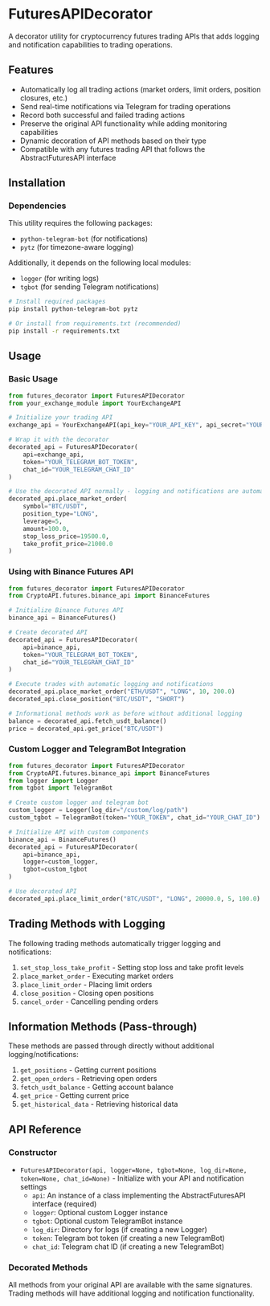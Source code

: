 # FuturesAPIDecorator

A decorator utility for cryptocurrency futures trading APIs that adds logging and notification capabilities to trading operations.

## Features

- Automatically log all trading actions (market orders, limit orders, position closures, etc.)
- Send real-time notifications via Telegram for trading operations
- Record both successful and failed trading actions
- Preserve the original API functionality while adding monitoring capabilities
- Dynamic decoration of API methods based on their type
- Compatible with any futures trading API that follows the AbstractFuturesAPI interface

## Installation

### Dependencies

This utility requires the following packages:
- `python-telegram-bot` (for notifications)
- `pytz` (for timezone-aware logging)

Additionally, it depends on the following local modules:
- `logger` (for writing logs)
- `tgbot` (for sending Telegram notifications)

```bash
# Install required packages
pip install python-telegram-bot pytz

# Or install from requirements.txt (recommended)
pip install -r requirements.txt
```

## Usage

### Basic Usage

```python
from futures_decorator import FuturesAPIDecorator
from your_exchange_module import YourExchangeAPI

# Initialize your trading API
exchange_api = YourExchangeAPI(api_key="YOUR_API_KEY", api_secret="YOUR_API_SECRET")

# Wrap it with the decorator
decorated_api = FuturesAPIDecorator(
    api=exchange_api,
    token="YOUR_TELEGRAM_BOT_TOKEN",
    chat_id="YOUR_TELEGRAM_CHAT_ID"
)

# Use the decorated API normally - logging and notifications are automatic
decorated_api.place_market_order(
    symbol="BTC/USDT", 
    position_type="LONG", 
    leverage=5,
    amount=100.0,
    stop_loss_price=19500.0,
    take_profit_price=21000.0
)
```

### Using with Binance Futures API

```python
from futures_decorator import FuturesAPIDecorator
from CryptoAPI.futures.binance_api import BinanceFutures

# Initialize Binance Futures API
binance_api = BinanceFutures()

# Create decorated API
decorated_api = FuturesAPIDecorator(
    api=binance_api,
    token="YOUR_TELEGRAM_BOT_TOKEN",
    chat_id="YOUR_TELEGRAM_CHAT_ID"
)

# Execute trades with automatic logging and notifications
decorated_api.place_market_order("ETH/USDT", "LONG", 10, 200.0)
decorated_api.close_position("BTC/USDT", "SHORT")

# Informational methods work as before without additional logging
balance = decorated_api.fetch_usdt_balance()
price = decorated_api.get_price("BTC/USDT")
```

### Custom Logger and TelegramBot Integration

```python
from futures_decorator import FuturesAPIDecorator
from CryptoAPI.futures.binance_api import BinanceFutures
from logger import Logger
from tgbot import TelegramBot

# Create custom logger and telegram bot
custom_logger = Logger(log_dir="/custom/log/path")
custom_tgbot = TelegramBot(token="YOUR_TOKEN", chat_id="YOUR_CHAT_ID")

# Initialize API with custom components
binance_api = BinanceFutures()
decorated_api = FuturesAPIDecorator(
    api=binance_api,
    logger=custom_logger,
    tgbot=custom_tgbot
)

# Use decorated API
decorated_api.place_limit_order("BTC/USDT", "LONG", 20000.0, 5, 100.0)
```

## Trading Methods with Logging

The following trading methods automatically trigger logging and notifications:

1. `set_stop_loss_take_profit` - Setting stop loss and take profit levels
2. `place_market_order` - Executing market orders
3. `place_limit_order` - Placing limit orders
4. `close_position` - Closing open positions
5. `cancel_order` - Cancelling pending orders

## Information Methods (Pass-through)

These methods are passed through directly without additional logging/notifications:

1. `get_positions` - Getting current positions
2. `get_open_orders` - Retrieving open orders
3. `fetch_usdt_balance` - Getting account balance
4. `get_price` - Getting current price
5. `get_historical_data` - Retrieving historical data

## API Reference

### Constructor

- `FuturesAPIDecorator(api, logger=None, tgbot=None, log_dir=None, token=None, chat_id=None)` - Initialize with your API and notification settings
  - `api`: An instance of a class implementing the AbstractFuturesAPI interface (required)
  - `logger`: Optional custom Logger instance
  - `tgbot`: Optional custom TelegramBot instance
  - `log_dir`: Directory for logs (if creating a new Logger)
  - `token`: Telegram bot token (if creating a new TelegramBot)
  - `chat_id`: Telegram chat ID (if creating a new TelegramBot)

### Decorated Methods

All methods from your original API are available with the same signatures. Trading methods will have additional logging and notification functionality.
